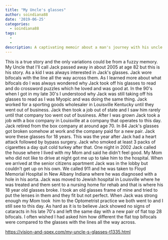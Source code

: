 ```yaml
---
title: "My Uncle's glasses"
author: soindiana88
date: '2019-06-25'
categories:
  - soindiana88
tags:
  - 
  - 
description: A captivating memoir about a man's journey with his uncle and the mystery behind his unique glasses.
---
```

This is a true story and the only variations could be from a fuzzy memory. My Uncle that I'll call Jack passed away in about 2005 at age 82 but this is his story. As a kid I was always interested in Jack's glasses. Jack wore bifocals with the line all the way across them. As I learned more about what bifocals do I was always wondered why Jack took off his glasses to read and do crossword puzzles which he loved and was good at. In the 90's when I got in my late 30's I understood why Jack was still taking off his glasses to read as I was Myopic and was doing the same thing. Jack worked for a sporting goods wholesaler in Louisville Kentucky until they went out of business. Jack then took a job out of state and I saw him rarely until that company too went out of business. After I was grown Jack took a job with a box company in Louisville at a company that operates to this day. Jack retired from the box company at around age 70. In 84 Jack's glasses got broken somehow at work and the company paid for a new pair. Jack wore these glasses for 18 years. This was the year after Jack had a heart attack followed by bypass surgery. Jack who smoked at least 3 packs of cigarettes a day quit cold turkey after that. One night in 2002 Jack called the house where I lived with my Mom and said he didn't feel good. My Mom who did not like to drive at night got me up to take him to the hospital. When we arrived at the senior citizens apartment Jack was in the lobby but couldn't get up on his own. We called 911 and he was taken to Floyd Memorial Hospital in New Albany Indiana where he was diagnosed with a hole in his aorta. Jack was moved to Jewish hospital in Louisville where he was treated and them sent to a nursing home for rehab and that is where his 18 year old glasses broke. I took an old glasses frame of mine and tried to put the lenses in them and they fit but not perfect. When Jack was strong enough my Mom took  him to the Optometrist practice we both went to and I still see to this day. As hard as it is to believe Jack showed no signs of cataracts in his late 70's and left the same day with a new pair of flat top 28 bifocals. I often wished I had asked him how different the flat top bifocals were compared to the glasses with the lines all the way across.

https://vision-and-spex.com/my-uncle-s-glasses-t1335.html